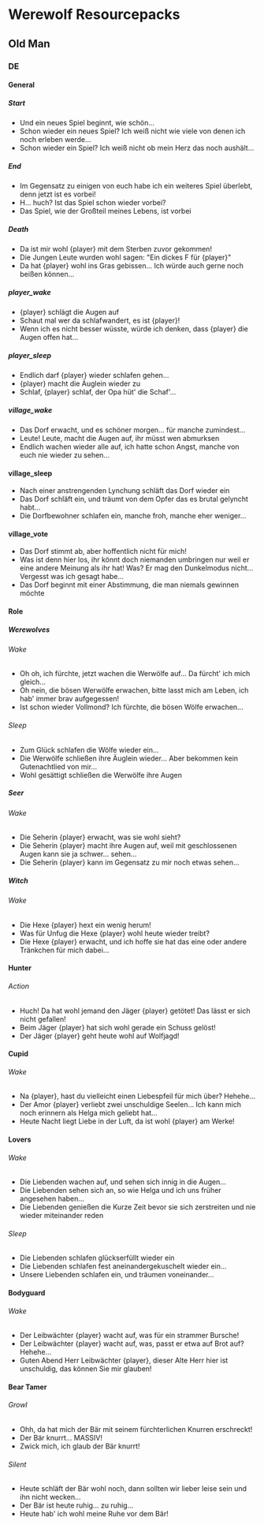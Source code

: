 # Werewolf Resourcepacks

## Old Man

### DE

#### General

##### Start

- Und ein neues Spiel beginnt, wie schön...
- Schon wieder ein neues Spiel? Ich weiß nicht wie viele von denen ich noch erleben werde...
- Schon wieder ein Spiel? Ich weiß nicht ob mein Herz das noch aushält...

##### End

- Im Gegensatz zu einigen von euch habe ich ein weiteres Spiel überlebt, denn jetzt ist es vorbei!
- H... huch? Ist das Spiel schon wieder vorbei?
- Das Spiel, wie der Großteil meines Lebens, ist vorbei

##### Death

- Da ist mir wohl {player} mit dem Sterben zuvor gekommen!
- Die Jungen Leute wurden wohl sagen: "Ein dickes F für {player}"
- Da hat {player} wohl ins Gras gebissen... Ich würde auch gerne noch beißen können...

##### player_wake

- {player} schlägt die Augen auf
- Schaut mal wer da schlafwandert, es ist {player}!
- Wenn ich es nicht besser wüsste, würde ich denken, dass {player} die Augen offen hat...

##### player_sleep

- Endlich darf {player} wieder schlafen gehen...
- {player} macht die Äuglein wieder zu
- Schlaf, {player} schlaf, der Opa hüt' die Schaf'...

##### village_wake

- Das Dorf erwacht, und es schöner morgen... für manche zumindest...
- Leute! Leute, macht die Augen auf, ihr müsst wen abmurksen
- Endlich wachen wieder alle auf, ich hatte schon Angst, manche von euch nie wieder zu sehen...

#### village_sleep

- Nach einer anstrengenden Lynchung schläft das Dorf wieder ein
- Das Dorf schläft ein, und träumt von dem Opfer das es brutal gelyncht habt...
- Die Dorfbewohner schlafen ein, manche froh, manche eher weniger...

#### village_vote

- Das Dorf stimmt ab, aber hoffentlich nicht für mich!
- Was ist denn hier los, ihr könnt doch niemanden umbringen nur weil er eine andere Meinung als ihr hat! Was? Er mag den Dunkelmodus nicht... Vergesst was ich gesagt habe...
- Das Dorf beginnt mit einer Abstimmung, die man niemals gewinnen möchte

#### Role

##### Werewolves

###### Wake

- Oh oh, ich fürchte, jetzt wachen die Werwölfe auf... Da fürcht' ich mich gleich...
- Oh nein, die bösen Werwölfe erwachen, bitte lasst mich am Leben, ich hab' immer brav aufgegessen!
- Ist schon wieder Vollmond? Ich fürchte, die bösen Wölfe erwachen...

###### Sleep

- Zum Glück schlafen die Wölfe wieder ein...
- Die Werwölfe schließen ihre Äuglein wieder... Aber bekommen kein Gutenachtlied von mir...
- Wohl gesättigt schließen die Werwölfe ihre Augen

##### Seer

###### Wake

- Die Seherin {player} erwacht, was sie wohl sieht?
- Die Seherin {player} macht ihre Augen auf, weil mit geschlossenen Augen kann sie ja schwer... sehen...
- Die Seherin {player} kann im Gegensatz zu mir noch etwas sehen...

##### Witch

###### Wake

- Die Hexe {player} hext ein wenig herum!
- Was für Unfug die Hexe {player} wohl heute wieder treibt?
- Die Hexe {player} erwacht, und ich hoffe sie hat das eine oder andere Tränkchen für mich dabei...

#### Hunter

###### Action

- Huch! Da hat wohl jemand den Jäger {player} getötet! Das lässt er sich nicht gefallen!
- Beim Jäger {player} hat sich wohl gerade ein Schuss gelöst!
- Der Jäger {player} geht heute wohl auf Wolfjagd!

#### Cupid

###### Wake

- Na {player}, hast du vielleicht einen Liebespfeil für mich über? Hehehe...
- Der Amor {player} verliebt zwei unschuldige Seelen... Ich kann mich noch erinnern als Helga mich geliebt hat...
- Heute Nacht liegt Liebe in der Luft, da ist wohl {player} am Werke!

#### Lovers

###### Wake

- Die Liebenden wachen auf, und sehen sich innig in die Augen...
- Die Liebenden sehen sich an, so wie Helga und ich uns früher angesehen haben...
- Die Liebenden genießen die Kurze Zeit bevor sie sich zerstreiten und nie wieder miteinander reden

###### Sleep

- Die Liebenden schlafen glückserfüllt wieder ein
- Die Liebenden schlafen fest aneinandergekuschelt wieder ein...
- Unsere Liebenden schlafen ein, und träumen voneinander...

#### Bodyguard

###### Wake

- Der Leibwächter {player} wacht auf, was für ein strammer Bursche!
- Der Leibwächter {player} wacht auf, was, passt er etwa auf Brot auf? Hehehe...
- Guten Abend Herr Leibwächter {player}, dieser Alte Herr hier ist unschuldig, das können Sie mir glauben!

#### Bear Tamer

###### Growl

- Ohh, da hat mich der Bär mit seinem fürchterlichen Knurren erschreckt!
- Der Bär knurrt... MASSIV!
- Zwick mich, ich glaub der Bär knurrt!

###### Silent

- Heute schläft der Bär wohl noch, dann sollten wir lieber leise sein und ihn nicht wecken...
- Der Bär ist heute ruhig... zu ruhig...
- Heute hab' ich wohl meine Ruhe vor dem Bär!
